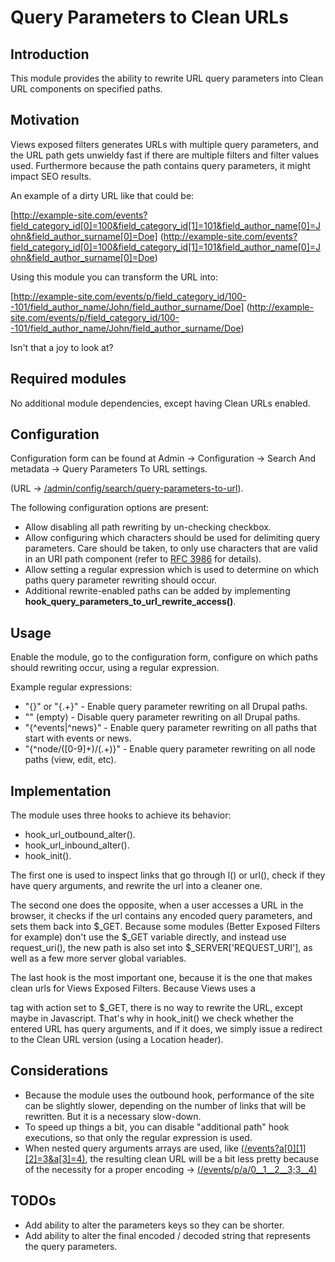 # Query Parameters to Clean URLs

Introduction
------------
This module provides the ability to rewrite URL query parameters into Clean URL components on specified paths.

Motivation
----------
Views exposed filters generates URLs with multiple query parameters, and the URL path gets unwieldy
fast if there are multiple filters and filter values used. Furthermore because the path contains
query parameters, it might impact SEO results.

An example of a dirty URL like that could be:

[http://example-site.com/events?field_category_id[0]=100&field_category_id[1]=101&field_author_name[0]=John&field_author_surname[0]=Doe]
(http://example-site.com/events?field_category_id[0]=100&field_category_id[1]=101&field_author_name[0]=John&field_author_surname[0]=Doe)

Using this module you can transform the URL into:

[http://example-site.com/events/p/field_category_id/100--101/field_author_name/John/field_author_surname/Doe]
(http://example-site.com/events/p/field_category_id/100--101/field_author_name/John/field_author_surname/Doe)

Isn't that a joy to look at?

Required modules
----------------
No additional module dependencies, except having Clean URLs enabled.


Configuration
-------------
Configuration form can be found at Admin -> Configuration -> Search And metadata -> Query Parameters To URL settings.

(URL -> [/admin/config/search/query-parameters-to-url](/admin/config/search/query-parameters-to-url)).

The following configuration options are present:

* Allow disabling all path rewriting by un-checking checkbox.
* Allow configuring which characters should be used for delimiting query parameters. Care should be taken, to only use
 characters that are valid in an URI path component
 (refer to [RFC 3986](https://tools.ietf.org/html/rfc3986#section-3.3) for details).
* Allow setting a regular expression which is used to determine on which paths query parameter rewriting should occur.
* Additional rewrite-enabled paths can be added by implementing **hook_query_parameters_to_url_rewrite_access()**.


Usage
-----
Enable the module, go to the configuration form, configure on which paths should rewriting occur, 
using a regular expression.

Example regular expressions:

* "{}" or "{.+}" - Enable query parameter rewriting on all Drupal paths.
* "" (empty) - Disable query parameter rewriting on all Drupal paths.
* "{^events|^news}" - Enable query parameter rewriting on all paths that start with events or news.
* "{^node/([0-9]+)/(.+)}" - Enable query parameter rewriting on all node paths (view, edit, etc).


Implementation
--------------
The module uses three hooks to achieve its behavior:

* hook_url_outbound_alter().
* hook_url_inbound_alter().
* hook_init().

The first one is used to inspect links that go through l() or url(), check if they have query arguments, and rewrite the
url into a cleaner one.

The second one does the opposite, when a user accesses a URL in the browser, it checks if the url contains any encoded
query parameters, and sets them back into $_GET. Because some modules (Better Exposed Filters for example) 
don't use the $_GET variable directly, and instead use request_uri(), the new path is also set into 
$_SERVER['REQUEST_URI'], as well as a few more server global variables.

The last hook is the most important one, because it is the one that makes clean urls for Views Exposed Filters. Because
Views uses a <form> tag with action set to $_GET, there is no way to rewrite the URL, except maybe in Javascript. 
That's why in hook_init() we check whether the entered URL has query arguments, and if it does, we simply issue a
redirect to the Clean URL version (using a Location header).


Considerations
--------------
* Because the module uses the outbound hook, performance of the site can be slightly slower, depending on the number of
 links that will be rewritten. But it is a necessary slow-down.
* To speed up things a bit, you can disable "additional path" hook executions, so that only the regular expression is
 used.
* When nested query arguments arrays are used, like [(/events?a[0][1][2]=3&a[3]=4)](/events?a[0][1][2]=3&a[3]=4), 
 the resulting clean URL will be a bit less
 pretty because of the necessity for a proper encoding -> [(/events/p/a/0__1__2__3;3__4)](/events/p/a/0__1__2__3;3__4)

TODOs
-----
* Add ability to alter the parameters keys so they can be shorter.
* Add ability to alter the final encoded / decoded string that represents the query parameters.
